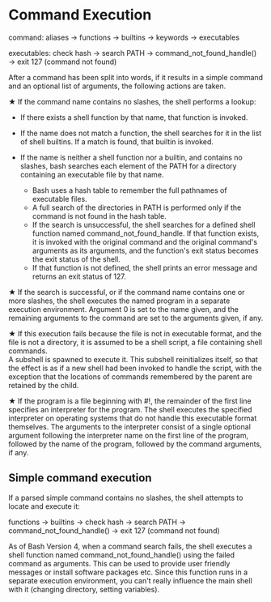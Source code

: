 # Command Execution

command: aliases -> functions → builtins → keywords -> executables

executables: check hash → search PATH → command_not_found_handle() → exit 127 (command not found)

After a command has been split into words, if it results in a simple 
command and an optional list of arguments, the following actions are taken.

★ If the command name contains no slashes, the shell performs a lookup:

  - If there exists a shell function by that name, that function is invoked. 
  - If the name does not match a function, the shell searches for it in the list of shell builtins. 
    If a match is found, that builtin is invoked.
  
  - If the name is neither a shell function nor a builtin, and contains no slashes, 
    bash searches each element of the PATH for a directory containing an executable file by that name.
    * Bash uses a hash table to remember the full pathnames of executable files. 
    * A full search of the directories in PATH is performed only if the command is not found in the hash table.
    * If the search is unsuccessful, the shell searches for a defined shell function named command_not_found_handle. 
      If that function exists, it is invoked with the original command and the 
      original command's arguments as its arguments, and the function's exit status becomes the exit status of the shell. 
    * If that function is not defined, the shell prints an error message and returns an exit status of 127.

★ If the search is successful, or if the command name contains one or more slashes, 
   the shell executes the named program in a separate execution environment. 
   Argument 0 is set to the name given, and the remaining arguments to the 
   command are set to the arguments given, if any.

★ If this execution fails because the file is not in executable format, and the file is not a directory, 
   it is assumed to be a shell script, a file containing shell commands.  
   A subshell is spawned to execute it. This subshell reinitializes itself, 
   so that the effect is as if a new shell had been invoked to handle the script, 
   with the exception that the locations of commands remembered by the parent are retained by the child.

★ If the program is a file beginning with #!, the remainder of the first line specifies an interpreter for the program. 
   The shell executes the specified interpreter on operating systems that do not handle this executable format themselves. 
   The arguments to the interpreter consist of a single optional argument following 
   the interpreter name on the first line of the program, followed by the name of the 
   program, followed by the command arguments, if any.


## Simple command execution

If a parsed simple command contains no slashes, the shell attempts to locate and execute it:

functions → builtins → check hash → search PATH → command_not_found_handle() → exit 127 (command not found)

As of Bash Version 4, when a command search fails, the shell executes a shell function named command_not_found_handle() using the failed command as arguments. This can be used to provide user friendly messages or install software packages etc. Since this function runs in a separate execution environment, you can't really influence the main shell with it (changing directory, setting variables).
